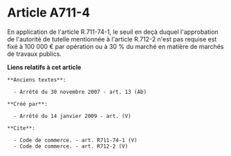 # Article A711-4

En application de l'article R.711-74-1, le seuil en deçà duquel l'approbation de l'autorité de tutelle mentionnée à l'article
R.712-2 n'est pas requise est fixé à 100 000 € par opération ou à 30 % du marché en matière de marchés de travaux publics.

**Liens relatifs à cet article**

	**Anciens textes**:

	  - Arrêté du 30 novembre 2007 - art. 13 (Ab)

	**Créé par**:

	  - Arrêté du 14 janvier 2009 - art. (V)

	**Cite**:

	  - Code de commerce. - art. R711-74-1 (V)
	  - Code de commerce. - art. R712-2 (V)
